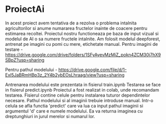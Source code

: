 # ProiectAi

In acest proiect avem tentativa de a rezolva o problema intalnita agricultorilor si anume numararea fructelor inainte de coacere pentru estimarea 
recoltei.
Proiectul nostru functioneaza pe baza de input vizual si modelul de AI o sa numere fructele intalnite.
Am folosit modelul deepforest, antrenat pe imagini cu pomi cu mere, etichetate manual.
Pentru imagini de testare - https://drive.google.com/drive/folders/1SFyAyevMzMiZ_pokn4ZCM30j7hX9SBpZ?usp=sharing

Pentru pathul modelului - https://drive.google.com/file/d/1-Exl5JaBRmHBp3z_2Y4b2ybEOsLhraag/view?usp=sharing

Antrenarea modelului este prezentata in fisierul train.ipynb
Testarea se face in fisierul predict.ipynb
Proiectul a fost realizat in colab, unde recomandam testarea. Fisierul contine celule pentru instalarea tuturor dependintelor necesare.
Pathul modelului si al imaginii trebuie introduse manual.
Intr-o celula se afla functia 'predict' care va lua ca input pathul imaginii si argumentul 'd' care e numele modelului. 
Ea va returna imaginea cu dreptunghiuri in jurul merelor si numarul lor.
